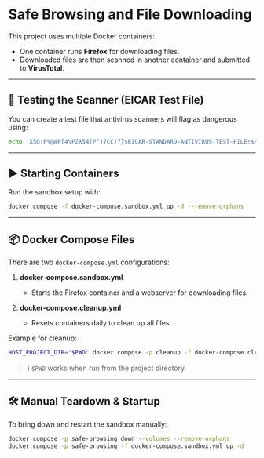# Safe Browsing and File Downloading

This project uses multiple Docker containers:  
- One container runs **Firefox** for downloading files.  
- Downloaded files are then scanned in another container and submitted to **VirusTotal**.  

---

## 🔬 Testing the Scanner (EICAR Test File)

You can create a test file that antivirus scanners will flag as dangerous using:

```bash
echo 'X5O!P%@AP[4\PZX54(P^)7CC)7}$EICAR-STANDARD-ANTIVIRUS-TEST-FILE!$H+H*' > /tmp/eicar.com
```

---

## ▶️ Starting Containers

Run the sandbox setup with:

```bash
docker compose -f docker-compose.sandbox.yml up -d --remove-orphans
```

---

## 📦 Docker Compose Files

There are two `docker-compose.yml` configurations:

1. **docker-compose.sandbox.yml**  
   - Starts the Firefox container and a webserver for downloading files.

2. **docker-compose.cleanup.yml**  
   - Resets containers daily to clean up all files.

Example for cleanup:

```bash
HOST_PROJECT_DIR="$PWD" docker compose -p cleanup -f docker-compose.cleanup.yml up -d --force-recreate
```

> ℹ️ `$PWD` works when run from the project directory.

---

## 🛠️ Manual Teardown & Startup

To bring down and restart the sandbox manually:

```bash
docker compose -p safe-browsing down --volumes --remove-orphans
docker compose -p safe-browsing -f docker-compose.sandbox.yml up -d
```
